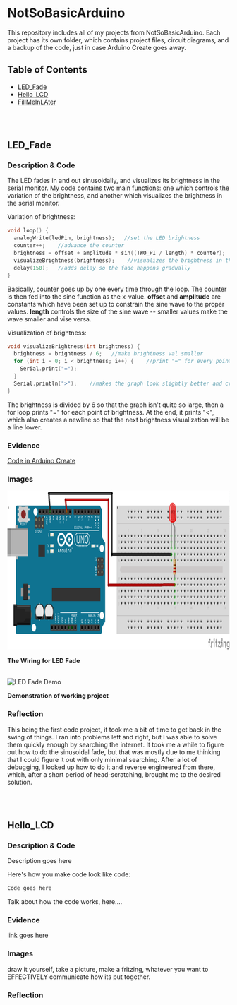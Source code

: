 # NotSoBasicArduino

This repository includes all of my projects from NotSoBasicArduino. Each project has its own folder, which contains project files, circuit diagrams, and a
backup of the code, just in case Arduino Create goes away.

## Table of Contents

* [LED_Fade](#LED_Fade)
* [Hello_LCD](#Hello_LCD)
* [FillMeInLAter](#FillMeInLAter)

<br>
<br>

## LED_Fade

### Description & Code

The LED fades in and out sinusoidally, and visualizes its brightness in the serial monitor. My code 
contains two main functions: one which controls the variation of the brightness, and another which
visualizes the brightness in the serial monitor.

Variation of brightness:

```C++
void loop() {
  analogWrite(ledPin, brightness);   //set the LED brightness
  counter++;    //advance the counter
  brightness = offset + amplitude * sin((TWO_PI / length) * counter);   //change brightness for next loop
  visualizeBrightness(brightness);    //visualizes the brightness in the Serial monitor
  delay(150);   //adds delay so the fade happens gradually
}
```

Basically, counter goes up by one every time through the loop. The counter is then fed into the sine 
function as the x-value. **offset** and **amplitude** are constants which have been set up to 
constrain the sine wave to the proper values. **length** controls the size of the sine wave -- smaller 
values make the wave smaller and vise versa.

Visualization of brightness:

```C++
void visualizeBrightness(int brightness) {
  brightness = brightness / 6;   //make brightness val smaller
  for (int i = 0; i < brightness; i++) {    //print "=" for every point of brightness
    Serial.print("=");
  }
  Serial.println(">");    //makes the graph look slightly better and creates a newline
}
```

The brightness is divided by 6 so that the graph isn't quite so large, then a for loop prints "=" for each point of brightness. At the end, it prints "<",
which also creates a newline so that the next brightness visualization will be a line lower.

### Evidence

[Code in Arduino Create](https://create.arduino.cc/editor/pschake34/4d8e394c-59cf-47a7-9e31-5b1134052651)

### Images

<img src="/led_fade/wiring.png" height=360px alt="LED Fade Wiring">

**The Wiring for LED Fade**

<br>

<img src="/led_fade/demo.gif" height=360px alt="LED Fade Demo">

**Demonstration of working project**

### Reflection

This being the first code project, it took me a bit of time to get back in the swing of things. I ran into problems left and right, but I was able to solve
them quickly enough by searching the internet. It took me a while to figure out how to do the sinusoidal fade, but that was mostly due to me thinking that
I could figure it out with only minimal searching. After a lot of debugging, I looked up how to do it and reverse engineered from there, which, after a
short period of head-scratching, brought me to the desired solution.

<br>
<br>

## Hello_LCD

### Description & Code
Description goes here

Here's how you make code look like code:

```C++
Code goes here
```
Talk about how the code works, here....

### Evidence
link goes here

### Images
draw it yourself, take a picture, make a fritzing, whatever you want to EFFECTIVELY communicate how its put together.

### Reflection

